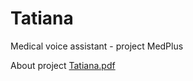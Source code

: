 # Tatiana
Medical voice assistant - project MedPlus

About project [Tatiana.pdf](https://github.com/mzagoska/Tatiana/files/9166918/VKR_Zagoska_ITOGOVAYa.1.pdf)
